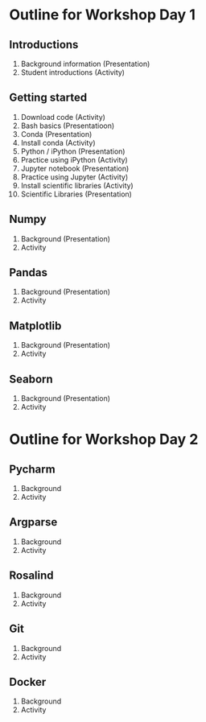 # Outline for Workshop Day 1

## Introductions 
1. Background information (Presentation)
2. Student introductions (Activity)

## Getting started 
1. Download code (Activity)
2. Bash basics (Presentatioon)
3. Conda (Presentation)
4. Install conda (Activity)
5. Python / iPython (Presentation)
6. Practice using iPython (Activity)
7. Jupyter notebook (Presentation)
8. Practice using Jupyter (Activity)
9. Install scientific libraries (Activity)
10. Scientific Libraries (Presentation)

## Numpy 
1. Background (Presentation)
2. Activity 

## Pandas
1. Background (Presentation)
2. Activity 

## Matplotlib
1. Background (Presentation)
2. Activity 

## Seaborn
1. Background (Presentation)
2. Activity 


# Outline for Workshop Day 2

## Pycharm
1. Background
2. Activity

## Argparse
1. Background
2. Activity

## Rosalind
1. Background
2. Activity

## Git
1. Background
2. Activity

## Docker
1. Background
2. Activity
